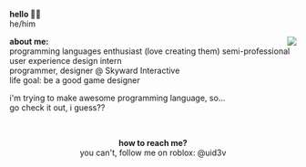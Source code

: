 
<b>hello 👋🏻</b><br/>
he/him

<img align="right" src="https://cdn.discordapp.com/attachments/1017002131091365901/1213164736875597955/petpet.gif?ex=65f47ab4&is=65e205b4&hm=2c4475b1f380f1d51f2da3936196f7d7ac111d637f0b918cf4f4acbfb1f0bb57&">

<p align="left">
  <b>about me:</b><br/>
  programming languages enthusiast (love creating them)
  semi-professional user experience design intern</br>
  programmer, designer @ Skyward Interactive</br>
  life goal: be a good game designer</br>

  i'm trying to make awesome programming language, so...</br>
  go check it out, i guess??</br>
</p>

<br/>
<p align="center">
  <b>how to reach me?</b><br/>
  you can't, follow me on roblox: @uid3v
</p>
